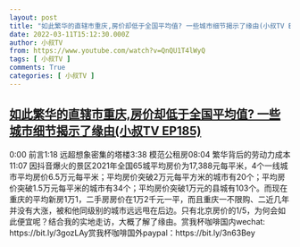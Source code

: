 ```yaml
---
layout: post
title: "如此繁华的直辖市重庆,房价却低于全国平均值? 一些城市细节揭示了缘由(小叔TV EP185)"
date: 2022-03-11T15:12:30.000Z
author: 小叔TV
from: https://www.youtube.com/watch?v=QnQU1T4lWyQ
tags: [ 小叔TV ]
comments: True
categories: [ 小叔TV ]
---
```

<!--1647011550000-->
[如此繁华的直辖市重庆,房价却低于全国平均值? 一些城市细节揭示了缘由(小叔TV EP185)](https://www.youtube.com/watch?v=QnQU1T4lWyQ)
------

<div>
0:00 前言1:18 远超想象密集的塔楼3:38 模范公租房08:04 繁华背后的劳动力成本11:07 因抖音爆火的景区2021年全国65城平均房价为17,388元每平米，4个一线城市平均房价6.5万元每平米；平均房价突破2万元每平方米的城市有20个；平均房价突破1.5万元每平米的城市有34个；平均房价突破1万元的县城有103个。而现在重庆的平均新房1万1，二手房房价在1万2千元一平，而且重庆一不限购、二近几年并没有大涨，被和他同级别的城市远远甩在后边。只有北京房价的1/5，为何会如此便宜呢？结合我的实地走访，大概了解了缘由。赏我杯咖啡国内wechat: https://bit.ly/3gozLAy赏我杯咖啡国外paypal：https://bit.ly/3n63Bey
</div>
